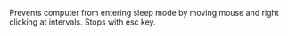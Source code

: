 Prevents computer from entering sleep mode by moving mouse and right clicking at intervals.
Stops with esc key.